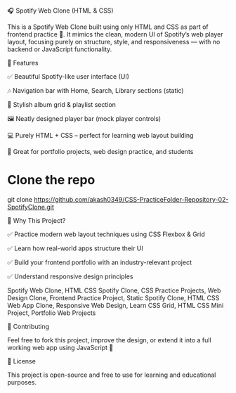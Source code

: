 🎧 Spotify Web Clone (HTML & CSS)

This is a Spotify Web Clone built using only HTML and CSS as part of frontend practice 🎯.
It mimics the clean, modern UI of Spotify’s web player layout, focusing purely on structure, style, and responsiveness — with no backend or JavaScript functionality.

🚀 Features

✅ Beautiful Spotify-like user interface (UI)

🎶 Navigation bar with Home, Search, Library sections (static)

🎵 Stylish album grid & playlist section

🖼️ Neatly designed player bar (mock player controls)

💻 Purely HTML + CSS – perfect for learning web layout building

🎯 Great for portfolio projects, web design practice, and students

# Clone the repo
git clone https://github.com/akash0349/CSS-PracticeFolder-Repository-02-SpotifyClone.git

🎯 Why This Project?

✅ Practice modern web layout techniques using CSS Flexbox & Grid

✅ Learn how real-world apps structure their UI

✅ Build your frontend portfolio with an industry-relevant project

✅ Understand responsive design principles

Spotify Web Clone, HTML CSS Spotify Clone, CSS Practice Projects, Web Design Clone, Frontend Practice Project, Static Spotify Clone, HTML CSS Web App Clone, Responsive Web Design, Learn CSS Grid, HTML CSS Mini Project, Portfolio Web Projects

🤝 Contributing

Feel free to fork this project, improve the design, or extend it into a full working web app using JavaScript 🚀

📜 License

This project is open-source and free to use for learning and educational purposes.